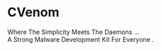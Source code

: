 # CVenom

Where The Simplicity Meets The Daemons ...<br>
          A Strong Malware Development Kit For Everyone .

